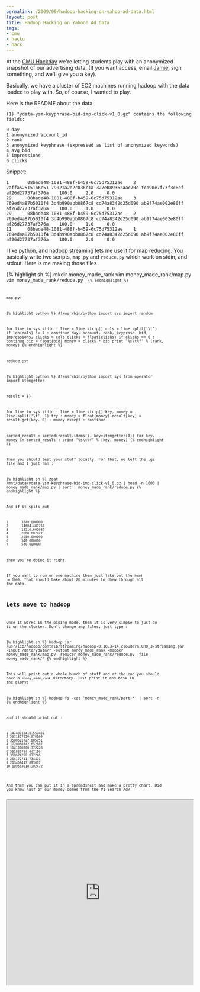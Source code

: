 ```yaml
--- 
permalink: /2009/09/hadoop-hacking-on-yahoo-ad-data.html
layout: post
title: Hadoop Hacking on Yahoo! Ad Data
tags: 
- cmu
- hacku
- hack
---
```

At the <a href="http://developer.yahoo.com/hacku/cmu.html">CMU Hackday</a> we're letting students play with an anonymized snapshot of our advertising data. (If you want access, email <a href="mailto:jamieloc [NOSPAM] yahoo-inc.com?subject=Can I have the Yahoo hadoop data, please&body=Can you send me the thing to sign please.">Jamie</a>, sign something, and we'll give you a key).

Basically, we have a cluster of EC2 machines running hadoop with the data loaded to play with. So, of course, I wanted to play. 

Here is the README about the data

    (1) "ydata-ysm-keyphrase-bid-imp-click-v1_0.gz" contains the following fields:

    0 day
    1 anonymized account_id
    2 rank
    3 anonymized keyphrase (expressed as list of anonymized keywords)
    4 avg bid
    5 impressions
    6 clicks

Snippet:

    1       08bade48-1081-488f-b459-6c75d75312ae    2       2affa525151b6c51 79021a2e2c836c1a 327e089362aac70c fca90e7f73f3c8ef af26d27737af376a    100.0     2.0     0.0
    29      08bade48-1081-488f-b459-6c75d75312ae    3       769ed4a87b5010f4 3d4b990abb0867c8 cd74a8342d25d090 ab9f74ae002e80ff af26d27737af376a    100.0     1.0     0.0
    29      08bade48-1081-488f-b459-6c75d75312ae    2       769ed4a87b5010f4 3d4b990abb0867c8 cd74a8342d25d090 ab9f74ae002e80ff af26d27737af376a    100.0     1.0     0.0
    11      08bade48-1081-488f-b459-6c75d75312ae    1       769ed4a87b5010f4 3d4b990abb0867c8 cd74a8342d25d090 ab9f74ae002e80ff af26d27737af376a    100.0     2.0     0.0

I like python, and <a href="http://hadoop.apache.org/common/docs/current/streaming.html">hadoop streaming</a> lets me use it for map reducing. You basically write two scripts, <code>map.py</code> and <code>reduce.py</code> which work on stdin, and stdout. Here is me making those files

{% highlight sh %}
mkdir money_made_rank
vim money_made_rank/map.py
<code it>
vim money_made_rank/reduce.py
<code it>
{% endhighlight %}

map.py:

{% highlight python %}
#!/usr/bin/python
import sys
import random

for line in sys.stdin :
 line = line.strip()
 cols = line.split('\t')
 if len(cols) != 7 :
  continue
 day, account, rank, keyprase, bid, impressions, clicks = cols
 clicks = float(clicks)
 if clicks == 0 :
  continue
 bid = float(bid)
 money = clicks * bid
 print "%s\t%f" % (rank, money)
{% endhighlight %}

reduce.py:

{% highlight python %}
#!/usr/bin/python
import sys
from operator import itemgetter

result = {}

for line in sys.stdin :
 line = line.strip()
 key, money = line.split('\t', 1)
 try :
  money = float(money)
  result[key] = result.get(key, 0) + money
 except :
  continue
 
sorted_result = sorted(result.items(), key=itemgetter(0))
for key, money in sorted_result :
 print "%s\t%f" % (key, money)
{% endhighlight %}

Then you should test your stuff locally. For that, we left the .gz file and I just ran :

{% highlight sh %}
zcat /mnt/data/ydata-ysm-keyphrase-bid-imp-click-v1_0.gz | head -n 1000 | money_made_rank/map.py | sort | money_made_rank/reduce.py
{% endhighlight %}

And if it spits out

    1       3540.000000
    2       14604.489767
    3       13516.602689
    4       2668.682927
    5       2250.000000
    6       540.000000
    7       540.000000

then you're doing it right. 

If you want to run on one machine then just take out the <code>head -n 1000</code>. That should take about 20 minutes to chew through all the data.

## Lets move to hadoop

Once it works in the piping mode, then it is very simple to just do it on the cluster. Don't change any files, just type :

{% highlight sh %}
hadoop jar /usr/lib/hadoop/contrib/streaming/hadoop-0.18.3-14.cloudera.CH0_3-streaming.jar 
  -input /data/ydata/* 
  -output money_made_rank 
  -mapper money_made_rank/map.py 
  -reducer money_made_rank/reduce.py 
  -file money_made_rank/*
{% endhighlight %}

This will print out a whole bunch of stuff and at the end you should have a `money_made_rank` directory. Just print it and bask in the glory:

{% highlight sh %}
hadoop fs -cat 'money_made_rank/part-*' | sort -n
{% endhighlight %}

and it should print out :

    1 14743915410.559452
    2 5671857020.978109
    3 3580521727.805751
    4 1770068342.652887
    5 1141008200.372228
    6 531839794.947136
    7 360624250.037246
    8 266172741.734491
    9 213458413.893067
    10 189563018.302472
    ...

And then you can put it in a spreadsheet and make a pretty chart. Did you know half of our money comes from the #1 Search Ad?

<iframe src="http://spreadsheets.google.com/pub?key=tK-7SP4HSyN4F9Z91MVyR_Q&gid=1" style="height:500px; width: 100%">?</iframe>
